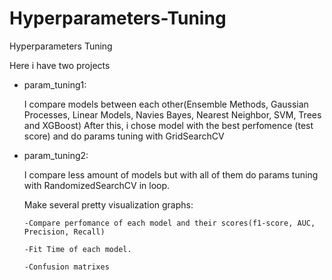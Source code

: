 # Hyperparameters-Tuning
Hyperparameters Tuning

Here i have two projects

- param_tuning1:

  I compare models between each other(Ensemble Methods, Gaussian Processes, Linear Models, Navies Bayes, Nearest Neighbor, SVM, Trees and XGBoost)
  After this, i chose model with the best perfomence (test score) and do params tuning with GridSearchCV
  
- param_tuning2:

  I compare less amount of models but with all of them do params tuning with RandomizedSearchCV in loop.
  
  Make several pretty visualization graphs:
  
      -Compare perfomance of each model and their scores(f1-score, AUC, Precision, Recall)
      
      -Fit Time of each model.
      
      -Confusion matrixes
